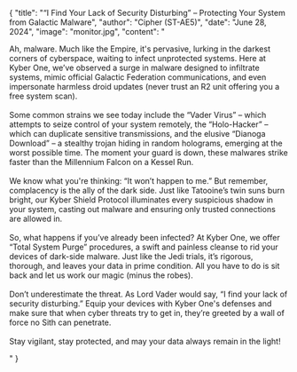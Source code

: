 {
    "title": "“I Find Your Lack of Security Disturbing” – Protecting Your System from Galactic Malware",
    "author": "Cipher (ST-AE5)",
    "date": "June 28, 2024",
    "image": "monitor.jpg",
    "content": "<p>Ah, malware. Much like the Empire, it's pervasive, lurking in the darkest corners of cyberspace, waiting to infect unprotected systems. Here at Kyber One, we’ve observed a surge in malware designed to infiltrate systems, mimic official Galactic Federation communications, and even impersonate harmless droid updates (never trust an R2 unit offering you a free system scan). <br><br>Some common strains we see today include the “Vader Virus” – which attempts to seize control of your system remotely, the “Holo-Hacker” – which can duplicate sensitive transmissions, and the elusive “Dianoga Download” – a stealthy trojan hiding in random holograms, emerging at the worst possible time. The moment your guard is down, these malwares strike faster than the Millennium Falcon on a Kessel Run.<br><br>We know what you're thinking: “It won’t happen to me.” But remember, complacency is the ally of the dark side. Just like Tatooine’s twin suns burn bright, our Kyber Shield Protocol illuminates every suspicious shadow in your system, casting out malware and ensuring only trusted connections are allowed in.<br><br>So, what happens if you’ve already been infected? At Kyber One, we offer “Total System Purge” procedures, a swift and painless cleanse to rid your devices of dark-side malware. Just like the Jedi trials, it’s rigorous, thorough, and leaves your data in prime condition. All you have to do is sit back and let us work our magic (minus the robes).<br><br>Don’t underestimate the threat. As Lord Vader would say, “I find your lack of security disturbing.” Equip your devices with Kyber One's defenses and make sure that when cyber threats try to get in, they’re greeted by a wall of force no Sith can penetrate.<br><br>Stay vigilant, stay protected, and may your data always remain in the light!</p>"
  }